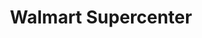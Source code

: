 ---
title: "Walmart Supercenter"
url: /denver/walmart-supercenter-west-evans-avenue/
shop: Supermarkt
---